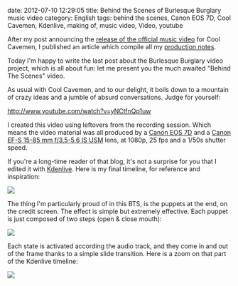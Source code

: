 date: 2012-07-10 12:29:05
title: Behind the Scenes of Burlesque Burglary music video
category: English
tags: behind the scenes, Canon EOS 7D, Cool Cavemen, Kdenlive, making of, music video, Video, youtube

After my post announcing the [release of the official music video](http://kevin.deldycke.com/2012/01/burlesque-burglary-music-video-released/) for Cool Cavemen, I published an article which compile all my [production notes](http://kevin.deldycke.com/2012/06/burlesque-burglary-music-video-production-notes/).

Today I'm happy to write the last post about the Burlesque Burglary video project, which is all about fun: let me present you the much awaited "Behind The Scenes" video.

As usual with Cool Cavemen, and to our delight, it boils down to a mountain of crazy ideas and a jumble of absurd conversations. Judge for yourself:

http://www.youtube.com/watch?v=yNCtfnQp1uw

I created this video using leftovers from the recording session. Which means the video material was all produced by a [Canon EOS 7D](http://amzn.com/B002NEGTTW/?tag=kevideld-20) and a [Canon EF-S 15-85 mm f/3,5-5,6 IS USM](http://amzn.com/B002NEGTTM/?tag=kevideld-20) lens, at 1080p, 25 fps and a 1/50s shutter speed.





If you're a long-time reader of that blog, it's not a surprise for you that I edited it with [Kdenlive](http://kdenlive.org). Here is my final timeline, for reference and inspiration:

![](/uploads/2012/burlesque-burglary-making-of-kdenlive-timeline.png)

The thing I'm particularly proud of in this BTS, is the puppets at the end, on the credit screen. The effect is simple but extremely effective. Each puppet is just composed of two steps (open & close mouth):

![](/uploads/2012/puppets-states.png)

Each state is activated according the audio track, and they come in and out of the frame thanks to a simple slide transition. Here is a zoom on that part of the Kdenlive timeline:

![](/uploads/2012/making-of-credit-screen-kdenlive-composition.png)

